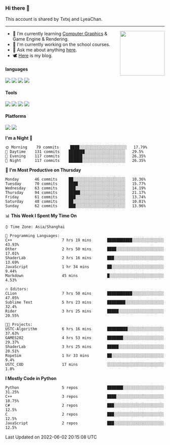 ### Hi there 👋

This account is shared by Txtxj and LyeaChan.

---

<img align="right" height="141" src="https://github-readme-stats.vercel.app/api?username=txtxj&theme=tokyonight&show_icons=true&count_private=true">

- 🌱 I’m currently learning [Computer Graphics](https://github.com/txtxj/GAMES101) & Game Engine & Rendering.
- 🐶 I'm currently working on the school courses.
- 💬 Ask me about anything [here](https://github.com/txtxj/txtxj/issues).
- 🕊️ [Here](https://txtxj.top) is my blog.

#### languages

![](https://img.shields.io/badge/C++-00599C?logo=cplusplus&logoColor=fff)
![](https://img.shields.io/badge/Python-3e74a2?logo=python&logoColor=fff)
![](https://img.shields.io/badge/C%23-239120?logo=csharp&logoColor=fff)
![](https://img.shields.io/badge/C-A8B9CC?logo=c&logoColor=555)


#### Tools

![](https://img.shields.io/badge/JetBrains-000000?logo=jetbrains&logoColor=fff)
![](https://img.shields.io/badge/SublimeText_3-FF9800?logo=sublimetext&logoColor=fff)
![](https://img.shields.io/badge/UE_4-0E1128?logo=unrealengine&logoColor=fff)
![](https://img.shields.io/badge/unity-FFFFFF?logo=unity&logoColor=000)

#### Platforms

![](https://img.shields.io/badge/Ubuntu_20.04-E95420?logo=ubuntu&logoColor=fff)
![](https://img.shields.io/badge/Windows_10-0078D6?logo=windows&logoColor=fff)


<!--START_SECTION:waka-->
**I'm a Night 🦉** 

```text
🌞 Morning    79 commits     ████░░░░░░░░░░░░░░░░░░░░░   17.79% 
🌆 Daytime    131 commits    ███████░░░░░░░░░░░░░░░░░░   29.5% 
🌃 Evening    117 commits    ██████░░░░░░░░░░░░░░░░░░░   26.35% 
🌙 Night      117 commits    ██████░░░░░░░░░░░░░░░░░░░   26.35%

```
📅 **I'm Most Productive on Thursday** 

```text
Monday       46 commits     ██░░░░░░░░░░░░░░░░░░░░░░░   10.36% 
Tuesday      70 commits     ████░░░░░░░░░░░░░░░░░░░░░   15.77% 
Wednesday    63 commits     ███░░░░░░░░░░░░░░░░░░░░░░   14.19% 
Thursday     94 commits     █████░░░░░░░░░░░░░░░░░░░░   21.17% 
Friday       61 commits     ███░░░░░░░░░░░░░░░░░░░░░░   13.74% 
Saturday     48 commits     ██░░░░░░░░░░░░░░░░░░░░░░░   10.81% 
Sunday       62 commits     ███░░░░░░░░░░░░░░░░░░░░░░   13.96%

```


📊 **This Week I Spent My Time On** 

```text
⌚︎ Time Zone: Asia/Shanghai

💬 Programming Languages: 
C++                      7 hrs 19 mins       ███████████░░░░░░░░░░░░░░   43.93% 
Other                    2 hrs 50 mins       ████░░░░░░░░░░░░░░░░░░░░░   17.01% 
ShaderLab                2 hrs 16 mins       ███░░░░░░░░░░░░░░░░░░░░░░   13.69% 
JavaScript               1 hr 34 mins        ██░░░░░░░░░░░░░░░░░░░░░░░   9.44% 
Markdown                 45 mins             █░░░░░░░░░░░░░░░░░░░░░░░░   4.53%

🔥 Editors: 
CLion                    7 hrs 50 mins       ███████████░░░░░░░░░░░░░░   47.05% 
Sublime Text             5 hrs 23 mins       ████████░░░░░░░░░░░░░░░░░   32.4% 
Rider                    3 hrs 25 mins       █████░░░░░░░░░░░░░░░░░░░░   20.55%

🐱‍💻 Projects: 
USTC-Algorithm           6 hrs 16 mins       █████████░░░░░░░░░░░░░░░░   37.63% 
GAMES202                 4 hrs 53 mins       ███████░░░░░░░░░░░░░░░░░░   29.37% 
ShaderLab                3 hrs 25 mins       █████░░░░░░░░░░░░░░░░░░░░   20.51% 
RopeSim                  1 hr 33 mins        ██░░░░░░░░░░░░░░░░░░░░░░░   9.4% 
USTC_COD                 17 mins             ░░░░░░░░░░░░░░░░░░░░░░░░░   1.8%

```

**I Mostly Code in Python** 

```text
Python                   5 repos             ███████░░░░░░░░░░░░░░░░░░   31.25% 
C++                      3 repos             ████░░░░░░░░░░░░░░░░░░░░░   18.75% 
C#                       2 repos             ███░░░░░░░░░░░░░░░░░░░░░░   12.5% 
C                        2 repos             ███░░░░░░░░░░░░░░░░░░░░░░   12.5% 
JavaScript               2 repos             ███░░░░░░░░░░░░░░░░░░░░░░   12.5%

```



 Last Updated on 2022-06-02 20:15:08 UTC
<!--END_SECTION:waka-->
